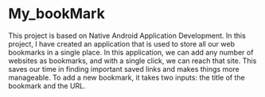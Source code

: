 # My_bookMark
This project is based on Native Android Application Development. In this project, I have created an application that is used to store all our web bookmarks in a single place.
In this application, we can add any number of websites as bookmarks, and with a single click, we can reach that site. This saves our time in finding important saved links and makes things more manageable.
To add a new bookmark, it takes two inputs: the title of the bookmark and the URL.
